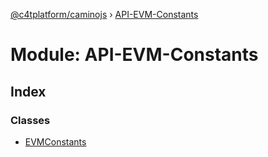 [@c4tplatform/caminojs](../README.md) › [API-EVM-Constants](api_evm_constants.md)

# Module: API-EVM-Constants

## Index

### Classes

* [EVMConstants](../classes/api_evm_constants.evmconstants.md)
